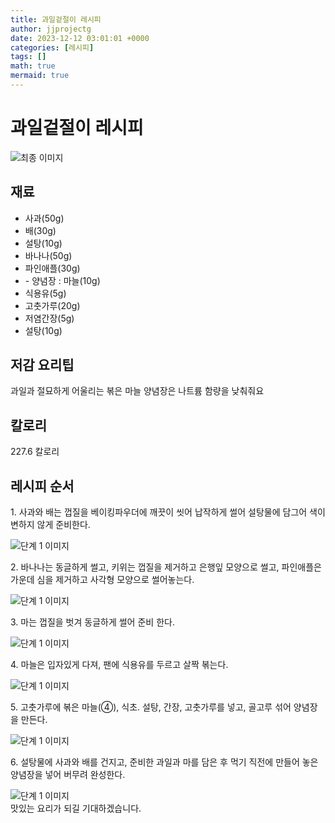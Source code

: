 ```yaml
---
title: 과일겉절이 레시피
author: jjprojectg
date: 2023-12-12 03:01:01 +0000
categories: [레시피]
tags: []
math: true
mermaid: true
---
```

<meta name="og:type" content="website"/>
<meta charset="UTF-8"/>
<div class="header">
  <h1>과일겉절이 레시피</h1>
</div>

<div class="container my-4">
  <div class="row">
    <div class="col-12 col-md-6">
      <div class="recipe-image">
        <img src="http://www.foodsafetykorea.go.kr/uploadimg/cook/10_00483_2.png" class="step-image" alt="최종 이미지"/>
      </div>
    </div>
    <div class="col-12 col-md-6">
      <div class="ingredients">
        <h2>재료</h2>
        <ul class="card">
          <li> 사과(50g) </li>
          <li>  배(30g) </li>
          <li>  설탕(10g) </li>
          <li>  바나나(50g) </li>
          <li> 파인애플(30g) </li>
          <li> - 양념장 : 마늘(10g) </li>
          <li>  식용유(5g) </li>
          <li>  고춧가루(20g) </li>
          <li> 저염간장(5g) </li>
          <li>  설탕(10g) </li>
</ul>
      </div>
    </div>
    <div class="col-12 col-md-6">
      <div class="ingredients">
        <h2>저감 요리팁</h2>
        <div class="card"> 
          <p>
            과일과 절묘하게 어울리는 볶은 마늘 양념장은 나트륨 함량을 낮춰줘요
          </p>
        </div>
      </div>
      <div class="ingredients">
        <h2>칼로리</h2>
        <div class="card"> 
          <p>
            227.6 칼로리
          </p>
        </div>
      </div>
    </div>
  </div>

  <h2 class="my-4">레시피 순서</h2>
  <div class="card recipe-card">
    <div class="card-body recipe-step">
      <p class="card-text step-description">1. 사과와 배는 껍질을 베이킹파우더에
깨끗이 씻어 납작하게 썰어 설탕물에
담그어 색이 변하지 않게 준비한다.</p>
      <img src="http://www.foodsafetykorea.go.kr/uploadimg/cook/20_00483_1.png" alt="단계 1 이미지" class="step-image"/>
    </div>
  </div>
  <div class="card recipe-card">
    <div class="card-body recipe-step">
      <p class="card-text step-description">2. 바나나는 동글하게 썰고, 키위는 껍질을
제거하고 은행잎 모양으로 썰고,
파인애플은 가운데 심을 제거하고
사각형 모양으로 썰어놓는다.</p>
      <img src="http://www.foodsafetykorea.go.kr/uploadimg/cook/20_00483_2.png" alt="단계 1 이미지" class="step-image"/>
    </div>
  </div>
  <div class="card recipe-card">
    <div class="card-body recipe-step">
      <p class="card-text step-description">3. 마는 껍질을 벗겨 동글하게 썰어 준비
한다.</p>
      <img src="http://www.foodsafetykorea.go.kr/uploadimg/cook/20_00483_3.png" alt="단계 1 이미지" class="step-image"/>
    </div>
  </div>
  <div class="card recipe-card">
    <div class="card-body recipe-step">
      <p class="card-text step-description">4. 마늘은 입자있게 다져, 팬에 식용유를
두르고 살짝 볶는다.</p>
      <img src="http://www.foodsafetykorea.go.kr/uploadimg/cook/20_00483_4.png" alt="단계 1 이미지" class="step-image"/>
    </div>
  </div>
  <div class="card recipe-card">
    <div class="card-body recipe-step">
      <p class="card-text step-description">5. 고춧가루에 볶은 마늘(④), 식초. 설탕,
간장, 고춧가루를 넣고, 골고루 섞어
양념장을 만든다.</p>
      <img src="http://www.foodsafetykorea.go.kr/uploadimg/cook/20_00483_5.png" alt="단계 1 이미지" class="step-image"/>
    </div>
  </div>
  <div class="card recipe-card">
    <div class="card-body recipe-step">
      <p class="card-text step-description">6. 설탕물에 사과와 배를 건지고, 준비한
과일과 마를 담은 후 먹기 직전에 만들어
놓은 양념장을 넣어 버무려 완성한다.</p>
      <img src="http://www.foodsafetykorea.go.kr/uploadimg/cook/20_00483_6.png" alt="단계 1 이미지" class="step-image"/>
    </div>
  </div>

</div>
맛있는 요리가 되길 기대하겠습니다.
